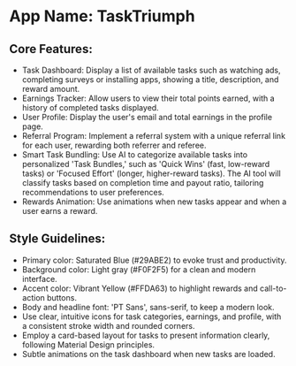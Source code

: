 # **App Name**: TaskTriumph

## Core Features:

- Task Dashboard: Display a list of available tasks such as watching ads, completing surveys or installing apps, showing a title, description, and reward amount.
- Earnings Tracker: Allow users to view their total points earned, with a history of completed tasks displayed.
- User Profile: Display the user's email and total earnings in the profile page.
- Referral Program: Implement a referral system with a unique referral link for each user, rewarding both referrer and referee.
- Smart Task Bundling: Use AI to categorize available tasks into personalized 'Task Bundles,' such as 'Quick Wins' (fast, low-reward tasks) or 'Focused Effort' (longer, higher-reward tasks). The AI tool will classify tasks based on completion time and payout ratio, tailoring recommendations to user preferences.
- Rewards Animation: Use animations when new tasks appear and when a user earns a reward.

## Style Guidelines:

- Primary color: Saturated Blue (#29ABE2) to evoke trust and productivity.
- Background color: Light gray (#F0F2F5) for a clean and modern interface.
- Accent color: Vibrant Yellow (#FFDA63) to highlight rewards and call-to-action buttons.
- Body and headline font: 'PT Sans', sans-serif, to keep a modern look.
- Use clear, intuitive icons for task categories, earnings, and profile, with a consistent stroke width and rounded corners.
- Employ a card-based layout for tasks to present information clearly, following Material Design principles.
- Subtle animations on the task dashboard when new tasks are loaded.